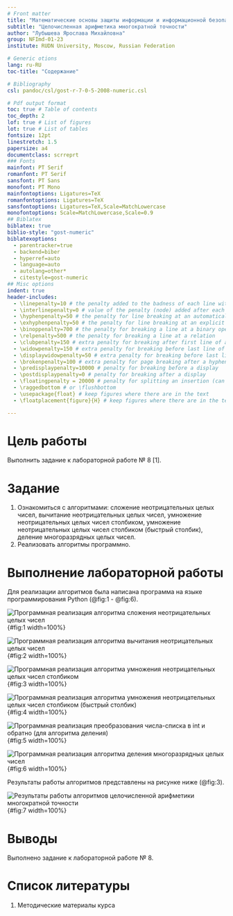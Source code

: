 ```yaml
---
# Front matter
title: "Математические основы защиты информации и информационной безопасности. Отчет по лабораторной работе № 8"
subtitle: "Целочисленная арифметика многократной точности"
author: "Лубышева Ярослава Михайловна"
group: NFImd-01-23
institute: RUDN University, Moscow, Russian Federation

# Generic otions
lang: ru-RU
toc-title: "Содержание"

# Bibliography
csl: pandoc/csl/gost-r-7-0-5-2008-numeric.csl

# Pdf output format
toc: true # Table of contents
toc_depth: 2
lof: true # List of figures
lot: true # List of tables
fontsize: 12pt
linestretch: 1.5
papersize: a4
documentclass: scrreprt
### Fonts
mainfont: PT Serif
romanfont: PT Serif
sansfont: PT Sans
monofont: PT Mono
mainfontoptions: Ligatures=TeX
romanfontoptions: Ligatures=TeX
sansfontoptions: Ligatures=TeX,Scale=MatchLowercase
monofontoptions: Scale=MatchLowercase,Scale=0.9
## Biblatex
biblatex: true
biblio-style: "gost-numeric"
biblatexoptions:
  - parentracker=true
  - backend=biber
  - hyperref=auto
  - language=auto
  - autolang=other*
  - citestyle=gost-numeric
## Misc options
indent: true
header-includes:
  - \linepenalty=10 # the penalty added to the badness of each line within a paragraph (no associated penalty node) Increasing the value makes tex try to have fewer lines in the paragraph.
  - \interlinepenalty=0 # value of the penalty (node) added after each line of a paragraph.
  - \hyphenpenalty=50 # the penalty for line breaking at an automatically inserted hyphen
  - \exhyphenpenalty=50 # the penalty for line breaking at an explicit hyphen
  - \binoppenalty=700 # the penalty for breaking a line at a binary operator
  - \relpenalty=500 # the penalty for breaking a line at a relation
  - \clubpenalty=150 # extra penalty for breaking after first line of a paragraph
  - \widowpenalty=150 # extra penalty for breaking before last line of a paragraph
  - \displaywidowpenalty=50 # extra penalty for breaking before last line before a display math
  - \brokenpenalty=100 # extra penalty for page breaking after a hyphenated line
  - \predisplaypenalty=10000 # penalty for breaking before a display
  - \postdisplaypenalty=0 # penalty for breaking after a display
  - \floatingpenalty = 20000 # penalty for splitting an insertion (can only be split footnote in standard LaTeX)
  - \raggedbottom # or \flushbottom
  - \usepackage{float} # keep figures where there are in the text
  - \floatplacement{figure}{H} # keep figures where there are in the text

---
```


# Цель работы
Выполнить задание к лабораторной работе № 8 [1].

# Задание
1. Ознакомиться с алгоритмами: сложение неотрицательных целых чисел, вычитание неотрицательных целых чисел, умножение неотрицательных целых чисел столбиком, умножение неотрицательных целых чисел столбиком (быстрый столбик), деление многоразрядных целых чисел.
2. Реализовать алгоритмы программно.

# Выполнение лабораторной работы
Для реализации алгоритмов была написана программа на языке программирования Python (@fig:1 - @fig:6).

![Программная реализация алгоритма сложения неотрицательных целых чисел](images/1.jpg){#fig:1 width=100%}

![Программная реализация алгоритма вычитания неотрицательных целых чисел](images/2.jpg){#fig:2 width=100%}

![Программная реализация алгоритма умножения неотрицательных целых чисел столбиком](images/3.jpg){#fig:3 width=100%}

![Программная реализация алгоритма умножения неотрицательных целых чисел столбиком (быстрый столбик)](images/4.jpg){#fig:4 width=100%}

![Программная реализация преобразования числа-списка в int и обратно (для алгоритма деления)](images/5.jpg){#fig:5 width=100%}

![Программная реализация алгоритма деления многоразрядных целых чисел](images/6.jpg){#fig:6 width=100%}

Результаты работы алгоритмов представлены на рисунке ниже (@fig:3).

![Результаты работы алгоритмов целочисленной арифметики многократной точности](images/7.jpg){#fig:7 width=100%}


# Выводы
Выполнено задание к лабораторной работе № 8. 

# Список литературы
1. Методические материалы курса
